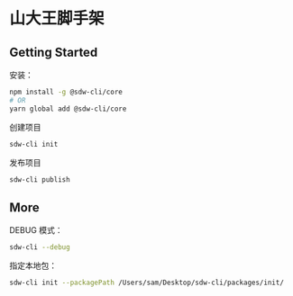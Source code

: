 # 山大王脚手架


## Getting Started

安装：

```bash
npm install -g @sdw-cli/core
# OR
yarn global add @sdw-cli/core
```

创建项目

```bash
sdw-cli init 
```

发布项目

```bash
sdw-cli publish
```

## More

DEBUG 模式：

```bash
sdw-cli --debug
```

指定本地包：

```bash
sdw-cli init --packagePath /Users/sam/Desktop/sdw-cli/packages/init/
```
